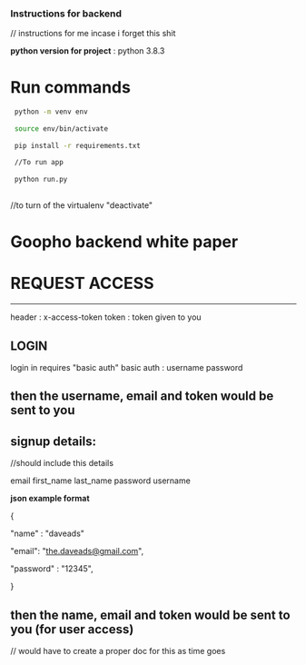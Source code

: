 ### Instructions for backend
// instructions for me incase i forget this shit


**python version for project** : python 3.8.3


# Run commands

```bash
 python -m venv env
 
 source env/bin/activate
 
 pip install -r requirements.txt
 
 //To run app 
 
 python run.py
 
```
//to turn of the virtualenv "deactivate"



# Goopho backend **white paper**


# REQUEST ACCESS


-----------------------------------
header : x-access-token
token : token given to you



## LOGIN
login in requires "basic auth"
basic auth : username
             password 

then the username, email and token would be sent to you
-----------------------------------








signup details:
-----------------------------------------------

//should include this details

email
first_name
last_name
password
username


**json example format**

{

"name" : "daveads"

"email": "the.daveads@gmail.com",

"password" : "12345",

}

then the name, email and token would be sent to you (for user access)
-----------------------------------------------


// would have to create a proper doc for this as time goes
